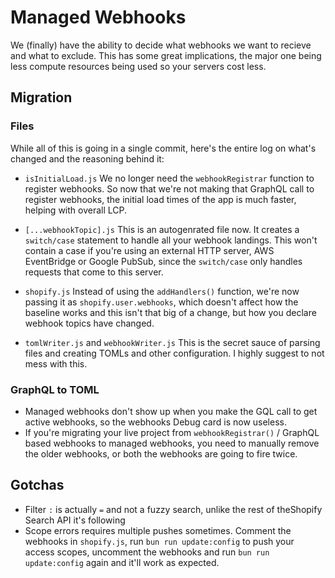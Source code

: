 # Managed Webhooks

We (finally) have the ability to decide what webhooks we want to recieve and what to exclude. This has some great implications, the major one being less compute resources being used so your servers cost less.

## Migration

### Files

While all of this is going in a single commit, here's the entire log on what's changed and the reasoning behind it:

- `isInitialLoad.js`
  We no longer need the `webhookRegistrar` function to register webhooks. So now that we're not making that GraphQL call to register webhooks, the initial load times of the app is much faster, helping with overall LCP.

- `[...webhookTopic].js`
  This is an autogenrated file now. It creates a `switch/case` statement to handle all your webhook landings. This won't contain a case if you're using an external HTTP server, AWS EventBridge or Google PubSub, since the `switch/case` only handles requests that come to this server.

- `shopify.js`
  Instead of using the `addHandlers()` function, we're now passing it as `shopify.user.webhooks`, which doesn't affect how the baseline works and this isn't that big of a change, but how you declare webhook topics have changed.

- `tomlWriter.js` and `webhookWriter.js`
  This is the secret sauce of parsing files and creating TOMLs and other configuration. I highly suggest to not mess with this.

### GraphQL to TOML

- Managed webhooks don't show up when you make the GQL call to get active webhooks, so the webhooks Debug card is now useless.
- If you're migrating your live project from `webhookRegistrar()` / GraphQL based webhooks to managed webhooks, you need to manually remove the older webhooks, or both the webhooks are going to fire twice.

## Gotchas

- Filter `:` is actually `=` and not a fuzzy search, unlike the rest of theShopify Search API it's following
- Scope errors requires multiple pushes sometimes. Comment the webhooks in `shopify.js`, run `bun run update:config` to push your access scopes, uncomment the webhooks and run `bun run update:config` again and it'll work as expected.
